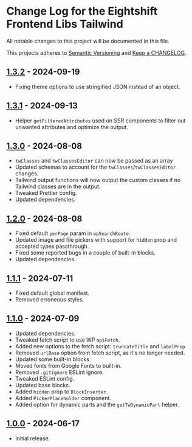 
# Change Log for the Eightshift Frontend Libs Tailwind
All notable changes to this project will be documented in this file.

This projects adheres to [Semantic Versioning](https://semver.org/) and [Keep a CHANGELOG](https://keepachangelog.com/).

## [1.3.2] - 2024-09-19
- Fixing theme options to use stringified JSON instead of an object.

## [1.3.1] - 2024-09-13
- Helper `getFilteredAttributes` used on SSR components to filter out unwanted attributes and optimize the output.

## [1.3.0] - 2024-08-08
- `twClasses` and `twClassesEditor` can now be passed as an array
- Updated schemas to account for the `twClasses`/`twClassesEditor` changes.
- Tailwind output functions will now output the custom classes if no Tailwind classes are in the output.
- Tweaked Prettier config.
- Updated dependencies.

## [1.2.0] - 2024-08-08
- Fixed default `perPage` param in `wpSearchRoute`.
- Updated image and file pickers with support for `hidden` prop and accepted types passthrough.
- Fixed some reported bugs in a couple of built-in blocks.
- Updated dependencies.

## [1.1.1] - 2024-07-11
- Fixed default global manifest.
- Removed erroneous styles.

## [1.1.0] - 2024-07-09
- Updated dependencies.
- Tweaked fetch script to use WP `apiFetch`.
- Added new options to the fetch script: `truncateTitle` and `labelProp`
- Removed `urlBase` option from fetch script, as it's no longer needed.
- Updated some built-in blocks
- Moved fonts from Google Fonts to built-in.
- Removed `.gitignore` ESLint ignore.
- Tweaked ESLint config.
- Updated base blocks.
- Added `hidden` prop to `BlockInserter`.
- Added `PickerPlaceholder` component.
- Added option for dynamic parts and the `getTwDynamicPart` helper.

## [1.0.0] - 2024-06-17
- Initial release.

[Unreleased]: https://github.com/infinum/eightshift-frontend-libs-tailwind/compare/master...HEAD

[1.3.2]: https://github.com/infinum/eightshift-frontend-libs-tailwind/compare/1.3.1...1.3.2
[1.3.1]: https://github.com/infinum/eightshift-frontend-libs-tailwind/compare/1.3.0...1.3.1
[1.3.0]: https://github.com/infinum/eightshift-frontend-libs-tailwind/compare/1.2.0...1.3.0
[1.2.0]: https://github.com/infinum/eightshift-frontend-libs-tailwind/compare/1.1.1...1.2.0
[1.1.1]: https://github.com/infinum/eightshift-frontend-libs-tailwind/compare/1.1.0...1.1.1
[1.1.0]: https://github.com/infinum/eightshift-frontend-libs-tailwind/compare/1.0.0...1.1.0
[1.0.0]: https://github.com/infinum/eightshift-frontend-libs-tailwind/compare/0.0.1...1.0.0
